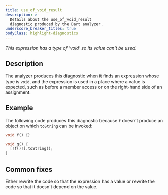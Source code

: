 ```yaml
---
title: use_of_void_result
description: >-
  Details about the use_of_void_result
  diagnostic produced by the Dart analyzer.
underscore_breaker_titles: true
bodyClass: highlight-diagnostics
---
```


_This expression has a type of 'void' so its value can't be used._

## Description

The analyzer produces this diagnostic when it finds an expression whose
type is `void`, and the expression is used in a place where a value is
expected, such as before a member access or on the right-hand side of an
assignment.

## Example

The following code produces this diagnostic because `f` doesn't produce an
object on which `toString` can be invoked:

```dart
void f() {}

void g() {
  [!f()!].toString();
}
```

## Common fixes

Either rewrite the code so that the expression has a value or rewrite the
code so that it doesn't depend on the value.
